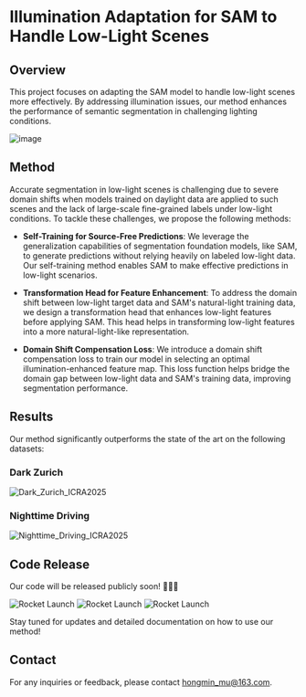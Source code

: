 # Illumination Adaptation for SAM to Handle Low-Light Scenes

## Overview
This project focuses on adapting the SAM model to handle low-light scenes more effectively. By addressing illumination issues, our method enhances the performance of semantic segmentation in challenging lighting conditions.

![image](https://github.com/user-attachments/assets/c91e01dd-7493-480f-b5ee-552184cfd2f4)


## Method
Accurate segmentation in low-light scenes is challenging due to severe domain shifts when models trained on daylight data are applied to such scenes and the lack of large-scale fine-grained labels under low-light conditions. To tackle these challenges, we propose the following methods:

- **Self-Training for Source-Free Predictions**: We leverage the generalization capabilities of segmentation foundation models, like SAM, to generate predictions without relying heavily on labeled low-light data. Our self-training method enables SAM to make effective predictions in low-light scenarios.

- **Transformation Head for Feature Enhancement**: To address the domain shift between low-light target data and SAM's natural-light training data, we design a transformation head that enhances low-light features before applying SAM. This head helps in transforming low-light features into a more natural-light-like representation.

- **Domain Shift Compensation Loss**: We introduce a domain shift compensation loss to train our model in selecting an optimal illumination-enhanced feature map. This loss function helps bridge the domain gap between low-light data and SAM's training data, improving segmentation performance.

## Results
Our method significantly outperforms the state of the art on the following datasets:

### Dark Zurich
![Dark_Zurich_ICRA2025](https://github.com/user-attachments/assets/4a35411e-66f1-4d68-ab55-8909275a81e8)

### Nighttime Driving
![Nighttime_Driving_ICRA2025](https://github.com/user-attachments/assets/9b150ddc-7538-4169-bfed-812c91ae5df1)

## Code Release
Our code will be released publicly soon! 🚀🚀🚀

![Rocket Launch](https://img.icons8.com/external-flat-juicy-fish/50/000000/rocket.png) ![Rocket Launch](https://img.icons8.com/external-flat-juicy-fish/50/000000/rocket.png) ![Rocket Launch](https://img.icons8.com/external-flat-juicy-fish/50/000000/rocket.png)

Stay tuned for updates and detailed documentation on how to use our method!

## Contact
For any inquiries or feedback, please contact [hongmin_mu@163.com](mailto:hongmin_mu@163.com).

